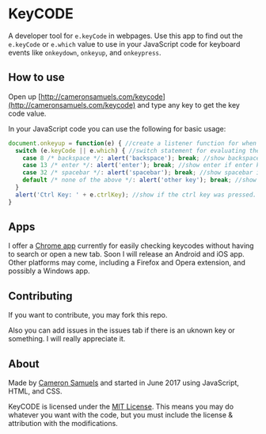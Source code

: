 # KeyCODE
A developer tool for `e.keyCode` in webpages. Use this app to find out the `e.keyCode` or `e.which` value to use in your JavaScript code for keyboard events like `onkeydown`, `onkeyup`, and `onkeypress`.

## How to use
Open up [http://cameronsamuels.com/keycode](http://cameronsamuels.com/keycode) and type any key to get the key code value.

In your JavaScript code you can use the following for basic usage:

```javascript
document.onkeyup = function(e) { //create a listener function for when a key is lifted up
  switch (e.keyCode || e.which) { //switch statement for evaluating the keyCode
    case 8 /* backspace */: alert('backspace'); break; //show backspace if back key was pressed
    case 13 /* enter */: alert('enter'); break; //show enter if enter key was pressed
    case 32 /* spacebar */: alert('spacebar'); break; //show spacebar if spacebar key was pressed
    default /* none of the above */: alert('other key'); break; //show other key if none of the above
  }
  alert('Ctrl Key: ' + e.ctrlKey); //show if the ctrl key was pressed. Also other modifiers can be e.altKey; e.shiftKey; e.metaKey;
}
```
## Apps
I offer a [Chrome app](https://goo.gl/eQfc6p) currently for easily checking keycodes without having to search or open a new tab. Soon I will release an Android and iOS app. Other platforms may come, including a Firefox and Opera extension, and possibly a Windows app.

## Contributing
If you want to contribute, you may fork this repo.

Also you can add issues in the issues tab if there is an uknown key or something. I will really appreciate it.

## About
Made by [Cameron Samuels](http://cameronsamuels.com) and started in June 2017 using JavaScript, HTML, and CSS.

KeyCODE is licensed under the [MIT License](LICENSE). This means you may do whatever you want with the code, but you must include the license & attribution with the modifications.
